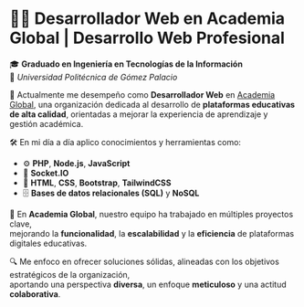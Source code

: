 # 👨‍💻 Desarrollador Web en Academia Global | Desarrollo Web Profesional

🎓 **Graduado en Ingeniería en Tecnologías de la Información**  
📍 *Universidad Politécnica de Gómez Palacio*

💼 Actualmente me desempeño como **Desarrollador Web** en [Academia Global](https://www.linkedin.com/company/academiaglobal/posts/?feedView=all), una organización dedicada al desarrollo de **plataformas educativas de alta calidad**, orientadas a mejorar la experiencia de aprendizaje y gestión académica.

🛠️ En mi día a día aplico conocimientos y herramientas como:
- ⚙️ **PHP**, **Node.js**, **JavaScript**
- 🔌 **Socket.IO**
- 🎨 **HTML**, **CSS**, **Bootstrap**, **TailwindCSS**
- 🗄️ **Bases de datos relacionales (SQL)** y **NoSQL**

🚀 En **Academia Global**, nuestro equipo ha trabajado en múltiples proyectos clave,  
mejorando la **funcionalidad**, la **escalabilidad** y la **eficiencia** de plataformas digitales educativas.

🔍 Me enfoco en ofrecer soluciones sólidas, alineadas con los objetivos estratégicos de la organización,  
aportando una perspectiva **diversa**, un enfoque **meticuloso** y una actitud **colaborativa**.
